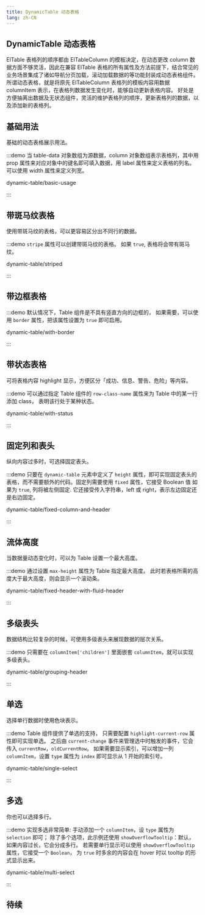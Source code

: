 ```yaml
---
title: DynamicTable 动态表格
lang: zh-CN
---
```


## DynamicTable 动态表格

ElTable 表格列的顺序都由 ElTableColumn 的模板决定，在动态更改 column 数据方面不够灵活，因此在兼容 ElTable 表格的所有属性及方法前提下，结合常见的业务场景集成了诸如导航分页加载，滚动加载数据的等功能封装成动态表格组件。所谓动态表格，就是将原先 ElTableColumn 表格列的模板内容用数据 columnItem 表示，在表格列数据发生变化时，能够自动更新表格内容。 好处是方便抽离出数据及无状态组件，灵活的维护表格列的顺序，更新表格列的数据，以及添加新的表格列。

## 基础用法

基础的动态表格展示用法。

:::demo 当 table-data 对象数组为源数据，column 对象数组表示表格列，其中用 prop 属性来对应对象中的键名即可填入数据，用 label 属性来定义表格的列名。 可以使用 width 属性来定义列宽。

dynamic-table/basic-usage

:::

## 带斑马纹表格

使用带斑马纹的表格，可以更容易区分出不同行的数据。

:::demo `stripe` 属性可以创建带斑马纹的表格。 如果 `true`, 表格将会带有斑马纹。

dynamic-table/striped

:::

## 带边框表格

:::demo 默认情况下，Table 组件是不具有竖直方向的边框的， 如果需要，可以使用 `border` 属性，把该属性设置为 `true` 即可启用。

dynamic-table/with-border

:::

## 带状态表格

可将表格内容 highlight 显示，方便区分「成功、信息、警告、危险」等内容。

:::demo 可以通过指定 Table 组件的 `row-class-name` 属性来为 Table 中的某一行添加 class， 表明该行处于某种状态。

dynamic-table/with-status

:::

## 固定列和表头

纵向内容过多时，可选择固定表头。

:::demo 只要在 `dynamic-table` 元素中定义了 `height` 属性，即可实现固定表头的表格，而不需要额外的代码。固定列需要使用 `fixed` 属性，它接受 Boolean 值 如果为 `true`, 列将被左侧固定. 它还接受传入字符串，left 或 right，表示左边固定还是右边固定。

dynamic-table/fixed-column-and-header

:::

## 流体高度

当数据量动态变化时，可以为 Table 设置一个最大高度。

:::demo 通过设置 `max-height` 属性为 Table 指定最大高度。 此时若表格所需的高度大于最大高度，则会显示一个滚动条。

dynamic-table/fixed-header-with-fluid-header

:::

## 多级表头

数据结构比较复杂的时候，可使用多级表头来展现数据的层次关系。

:::demo 只需要在 `columnItem['children']` 里面嵌套 `columnItem`，就可以实现多级表头。

dynamic-table/grouping-header

:::

## 单选

选择单行数据时使用色块表示。

:::demo Table 组件提供了单选的支持， 只需要配置 `highlight-current-row` 属性即可实现单选。 之后由 `current-change` 事件来管理选中时触发的事件，它会传入 `currentRow`，`oldCurrentRow`。 如果需要显示索引，可以增加一列 `columnItem`，设置 `type` 属性为 `index` 即可显示从 1 开始的索引号。

dynamic-table/single-select

:::

## 多选

你也可以选择多行。

:::demo 实现多选非常简单: 手动添加一个 `columnItem`，设 `type` 属性为 `selection` 即可； 除了多个选项，此示例还使用 `showOverflowTooltip`：默认， 如果内容过长，它会分成多行。 若需要单行显示可以使用 `showOverflowTooltip` 属性，它接受一个 `Boolean`， 为 `true` 时多余的内容会在 hover 时以 tooltip 的形式显示出来。

dynamic-table/multi-select

:::

## 待续

